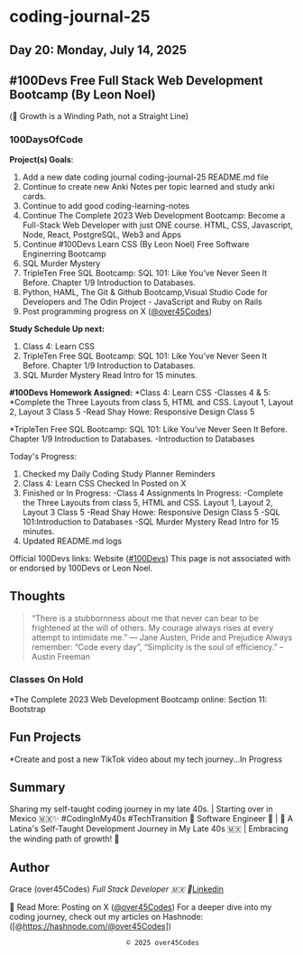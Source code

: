 # coding-journal-25

## Day 20: Monday, July 14, 2025

## #100Devs Free Full Stack Web Development Bootcamp (By Leon Noel)

(🌱 Growth is a Winding Path, not a Straight Line)

### 100DaysOfCode

**Project(s) Goals**:

1. Add a new date coding journal coding-journal-25 README.md file
2. Continue to create new Anki Notes per topic learned and study anki cards.
3. Continue to add good coding-learning-notes
4. Continue The Complete 2023 Web Development Bootcamp: Become a Full-Stack Web Developer with just ONE course. HTML, CSS, Javascript, Node, React, PostgreSQL, Web3 and Apps
5. Continue #100Devs Learn CSS (By Leon Noel) Free Software Enginerring Bootcamp
6. SQL Murder Mystery
7. TripleTen Free SQL Bootcamp: SQL 101: Like You’ve Never Seen It Before. Chapter 1/9 Introduction to Databases.
8. Python, HAML, The Git & Github Bootcamp,Visual Studio Code for Developers and The Odin Project - JavaScript and Ruby on Rails
9. Post programming progress on X ([@over45Codes](https://x.com/over45Codes))

**Study Schedule Up next:**

1. Class 4: Learn CSS
2. TripleTen Free SQL Bootcamp: SQL 101: Like You’ve Never Seen It Before. Chapter 1/9 Introduction to Databases.
3. SQL Murder Mystery Read Intro for 15 minutes.

**#100Devs Homework Assigned:**
*Class 4: Learn CSS
    -Classes 4 & 5:
  *Complete the Three Layouts from class 5, HTML and CSS. Layout 1, Layout 2, Layout 3 Class 5
    -Read Shay Howe: Responsive Design Class 5

 *TripleTen Free SQL Bootcamp: SQL 101: Like You’ve Never Seen It Before. Chapter 1/9 Introduction to Databases.
    -Introduction to Databases

Today's Progress:

1. Checked my Daily Coding Study Planner Reminders
2. Class 4: Learn CSS Checked In Posted on X
3. Finished or In Progress:
    -Class 4 Assignments In Progress:
        -Complete the Three Layouts from class 5, HTML and CSS. Layout 1, Layout 2, Layout 3 Class 5
        -Read Shay Howe: Responsive Design Class 5
        -SQL 101:Introduction to Databases
        -SQL Murder Mystery Read Intro for 15 minutes.
4. Updated README.md logs

Official 100Devs links: Website ([#100Devs](https://leonnoel.com/100devs/))
This page is not associated with or endorsed by 100Devs or Leon Noel.

## Thoughts

> “There is a stubbornness about me that never can bear to be frightened at the will of others. My courage always rises at every attempt to intimidate me.” ― Jane Austen, Pride and Prejudice
> Always remember: “Code every day”, “Simplicity is the soul of efficiency.” – Austin Freeman

### Classes On Hold

*The Complete 2023 Web Development Bootcamp online: Section 11: Bootstrap

## Fun Projects

*Create and post a new TikTok video about my tech journey...In Progress

## Summary

Sharing my self-taught coding journey in my late 40s. | Starting over in Mexico 🇲🇽✨ #CodingInMy40s #TechTransition 🚀
Software Engineer 🚀 | 🌮 A Latina's Self-Taught Development Journey in My Late 40s 🇲🇽 | Embracing the winding path of growth! 🌱

## Author

Grace (over45Codes)  *Full Stack Developer 🇲🇽 💜*[Linkedin](https://www.linkedin.com/in/castanedagrace/)

📖 Read More:
Posting on X ([@over45Codes](https://x.com/over45Codes))
For a deeper dive into my coding journey, check out my articles on Hashnode:([@https://hashnode.com/@over45Codes])

                                 © 2025 over45Codes
